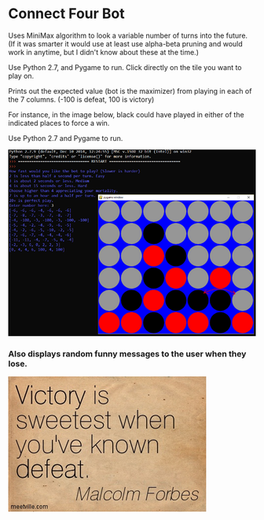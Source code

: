 # Connect Four Bot

Uses MiniMax algorithm to look a variable number of turns into the future. (If it was smarter it would use at least use alpha-beta pruning and would work in anytime, but I didn't know about these at the time.)

Use Python 2.7, and Pygame to run.
Click directly on the tile you want to play on.

Prints out the expected value (bot is the maximizer) from playing in each of the 7 columns. (-100 is defeat, 100 is victory)

For instance, in the image below, black could have played in either of the indicated places to force a win.

Use Python 2.7 and Pygame to run.

![](Media/Victory.PNG)

### Also displays random funny messages to the user when they lose.

![](Images/Motivational4.jpg)